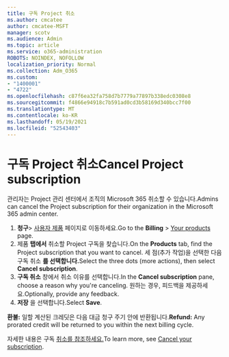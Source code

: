 ```yaml
---
title: 구독 Project 취소
ms.author: cmcatee
author: cmcatee-MSFT
manager: scotv
ms.audience: Admin
ms.topic: article
ms.service: o365-administration
ROBOTS: NOINDEX, NOFOLLOW
localization_priority: Normal
ms.collection: Adm_O365
ms.custom:
- "1400001"
- "4722"
ms.openlocfilehash: c87f6ea32fa758d7b7779a77897b338edc0308e8
ms.sourcegitcommit: f4866e94918c7b591ad0cd3b58169d340bcc7f00
ms.translationtype: MT
ms.contentlocale: ko-KR
ms.lasthandoff: 05/19/2021
ms.locfileid: "52543403"
---
```

# <a name="cancel-project-subscription"></a><span data-ttu-id="02b95-102">구독 Project 취소</span><span class="sxs-lookup"><span data-stu-id="02b95-102">Cancel Project subscription</span></span>

<span data-ttu-id="02b95-103">관리자는 Project 관리 센터에서 조직의 Microsoft 365 취소할 수 있습니다.</span><span class="sxs-lookup"><span data-stu-id="02b95-103">Admins can cancel the Project subscription for their organization in the Microsoft 365 admin center.</span></span>

1. <span data-ttu-id="02b95-104">**청구**\> [사용자 제품](https://go.microsoft.com/fwlink/p/?linkid=842054) 페이지로 이동하세요.</span><span class="sxs-lookup"><span data-stu-id="02b95-104">Go to the **Billing** \> [Your products](https://go.microsoft.com/fwlink/p/?linkid=842054) page.</span></span>
2. <span data-ttu-id="02b95-105">제품 **탭에서** 취소할 Project 구독을 찾습니다.</span><span class="sxs-lookup"><span data-stu-id="02b95-105">On the **Products** tab, find the Project subscription that you want to cancel.</span></span> <span data-ttu-id="02b95-106">세 점(추가 작업)을 선택한 다음 구독 취소 **를 선택합니다.**</span><span class="sxs-lookup"><span data-stu-id="02b95-106">Select the three dots (more actions), then select **Cancel subscription**.</span></span>
3. <span data-ttu-id="02b95-107">**구독 취소** 창에서 취소 이유를 선택합니다.</span><span class="sxs-lookup"><span data-stu-id="02b95-107">In the **Cancel subscription** pane, choose a reason why you're canceling.</span></span> <span data-ttu-id="02b95-108">원하는 경우, 피드백을 제공하세요.</span><span class="sxs-lookup"><span data-stu-id="02b95-108">Optionally, provide any feedback.</span></span>
4. <span data-ttu-id="02b95-109">**저장** 을 선택합니다.</span><span class="sxs-lookup"><span data-stu-id="02b95-109">Select **Save**.</span></span>

<span data-ttu-id="02b95-110">**환불:** 일할 계산된 크레딧은 다음 대금 청구 주기 안에 반환됩니다.</span><span class="sxs-lookup"><span data-stu-id="02b95-110">**Refund:** Any prorated credit will be returned to you within the next billing cycle.</span></span>

<span data-ttu-id="02b95-111">자세한 내용은 구독 [취소를 참조하세요.](/microsoft-365/commerce/subscriptions/cancel-your-subscription)</span><span class="sxs-lookup"><span data-stu-id="02b95-111">To learn more, see [Cancel your subscription](/microsoft-365/commerce/subscriptions/cancel-your-subscription).</span></span>